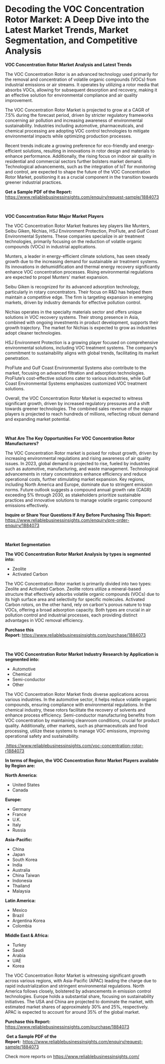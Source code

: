 <p><h1>Decoding the VOC Concentration Rotor Market: A Deep Dive into the Latest Market Trends, Market Segmentation, and Competitive Analysis</h1></p><p><strong>VOC Concentration Rotor Market Analysis and Latest Trends</strong></p>
<p><p>The VOC Concentration Rotor is an advanced technology used primarily for the removal and concentration of volatile organic compounds (VOCs) from industrial emissions or air streams. It operates by utilizing a rotor media that absorbs VOCs, allowing for subsequent desorption and recovery, making it an effective solution for environmental compliance and air quality improvement.</p><p>The VOC Concentration Rotor Market is projected to grow at a CAGR of 7.5% during the forecast period, driven by stricter regulatory frameworks concerning air pollution and increasing awareness of environmental sustainability. Industries including automotive, pharmaceuticals, and chemical processing are adopting VOC control technologies to mitigate environmental impacts while optimizing production processes. </p><p>Recent trends indicate a growing preference for eco-friendly and energy-efficient solutions, resulting in innovations in rotor design and materials to enhance performance. Additionally, the rising focus on indoor air quality in residential and commercial sectors further bolsters market demand. Technological advancements, such as the integration of IoT for monitoring and control, are expected to shape the future of the VOC Concentration Rotor Market, positioning it as a crucial component in the transition towards greener industrial practices.</p></p>
<p><strong>Get a Sample PDF of the Report:&nbsp;</strong> <a href="https://www.reliablebusinessinsights.com/enquiry/request-sample/1884073?utm_campaign=2529&utm_medium=2&utm_source=Github&utm_content=ia&utm_term=01032025&utm_id=voc-concentration-rotor">https://www.reliablebusinessinsights.com/enquiry/request-sample/1884073</a></p>
<p>&nbsp;</p>
<p><strong>VOC Concentration Rotor Major Market Players</strong></p>
<p><p>The VOC Concentration Rotor Market features key players like Munters, Seibu Giken, Nichias, HSJ Environment Protection, ProFlute, and Gulf Coast Environmental Systems. These companies specialize in air treatment technologies, primarily focusing on the reduction of volatile organic compounds (VOCs) in industrial applications.</p><p>Munters, a leader in energy-efficient climate solutions, has seen steady growth due to the increasing demand for sustainable air treatment systems. Its innovations in dehumidification and thermal energy recovery significantly enhance VOC concentration processes. Rising environmental regulations are expected to propel Munters' market expansion.</p><p>Seibu Giken is recognized for its advanced adsorption technology, particularly in rotary concentrators. Their focus on R&D has helped them maintain a competitive edge. The firm is targeting expansion in emerging markets, driven by industry demands for effective pollution control.</p><p>Nichias operates in the specialty materials sector and offers unique solutions in VOC recovery systems. Their strong presence in Asia, combined with ongoing investments in product development, supports their growth trajectory. The market for Nichias is expected to grow as industries adopt cleaner technologies.</p><p>HSJ Environment Protection is a growing player focused on comprehensive environmental solutions, including VOC treatment systems. The company’s commitment to sustainability aligns with global trends, facilitating its market penetration.</p><p>ProFlute and Gulf Coast Environmental Systems also contribute to the market, focusing on advanced filtration and adsorption technologies. ProFlute’s cost-effective solutions cater to various industries, while Gulf Coast Environmental Systems emphasizes customized VOC treatment solutions.</p><p>Overall, the VOC Concentration Rotor Market is expected to witness significant growth, driven by increased regulatory pressures and a shift towards greener technologies. The combined sales revenue of the major players is projected to reach hundreds of millions, reflecting robust demand and expanding market potential.</p></p>
<p>&nbsp;</p>
<p><strong>What Are The Key Opportunities For VOC Concentration Rotor Manufacturers?</strong></p>
<p><p>The VOC Concentration Rotor market is poised for robust growth, driven by increasing environmental regulations and rising awareness of air quality issues. In 2023, global demand is projected to rise, fueled by industries such as automotive, manufacturing, and waste management. Technological advancements in rotary concentrators enhance efficiency and reduce operational costs, further stimulating market expansion. Key regions, including North America and Europe, dominate due to stringent emission norms. Future outlook suggests a compound annual growth rate (CAGR) exceeding 5% through 2030, as stakeholders prioritize sustainable practices and innovative solutions to manage volatile organic compound emissions effectively.</p></p>
<p><strong>Inquire or Share Your Questions If Any Before Purchasing This Report:</strong> <a href="https://www.reliablebusinessinsights.com/enquiry/pre-order-enquiry/1884073?utm_campaign=2529&utm_medium=2&utm_source=Github&utm_content=ia&utm_term=01032025&utm_id=voc-concentration-rotor">https://www.reliablebusinessinsights.com/enquiry/pre-order-enquiry/1884073</a></p>
<p>&nbsp;</p>
<p><strong>Market Segmentation</strong></p>
<p><strong>The VOC Concentration Rotor Market Analysis by types is segmented into:</strong></p>
<p><ul><li>Zeolite</li><li>Activated Carbon</li></ul></p>
<p><p>The VOC Concentration Rotor market is primarily divided into two types: Zeolite and Activated Carbon. Zeolite rotors utilize a mineral-based structure that effectively adsorbs volatile organic compounds (VOCs) due to its high surface area and selectivity for specific molecules. Activated Carbon rotors, on the other hand, rely on carbon's porous nature to trap VOCs, offering a broad adsorption capacity. Both types are crucial in air pollution control and industrial processes, each providing distinct advantages in VOC removal efficiency.</p></p>
<p><strong>Purchase this Report:&nbsp;</strong><a href="https://www.reliablebusinessinsights.com/purchase/1884073?utm_campaign=2529&utm_medium=2&utm_source=Github&utm_content=ia&utm_term=01032025&utm_id=voc-concentration-rotor">https://www.reliablebusinessinsights.com/purchase/1884073</a></p>
<p>&nbsp;</p>
<p><strong>The VOC Concentration Rotor Market Industry Research by Application is segmented into:</strong></p>
<p><ul><li>Automotive</li><li>Chemical</li><li>Semi-conductor</li><li>Other</li></ul></p>
<p><p>The VOC Concentration Rotor Market finds diverse applications across various industries. In the automotive sector, it helps reduce volatile organic compounds, ensuring compliance with environmental regulations. In the chemical industry, these rotors facilitate the recovery of solvents and enhance process efficiency. Semi-conductor manufacturing benefits from VOC concentration by maintaining cleanroom conditions, crucial for product quality. Additionally, other markets, such as pharmaceuticals and food processing, utilize these systems to manage VOC emissions, improving operational safety and sustainability.</p></p>
<p><a href="https://www.reliablebusinessinsights.com/voc-concentration-rotor-r1884073?utm_campaign=2529&utm_medium=2&utm_source=Github&utm_content=ia&utm_term=01032025&utm_id=voc-concentration-rotor">&nbsp;https://www.reliablebusinessinsights.com/voc-concentration-rotor-r1884073</a></p>
<p><strong>In terms of Region, the VOC Concentration Rotor Market Players available by Region are:</strong></p>
<p>
    <p> <strong> North America: </strong>
        <ul>
            <li>United States</li>
            <li>Canada</li>
        </ul>
        </p> 
    <p> <strong> Europe: </strong>
        <ul>
            <li>Germany</li>
            <li>France</li>
            <li>U.K.</li>
            <li>Italy</li>
            <li>Russia</li>
        </ul>
        </p> 
    <p> <strong> Asia-Pacific: </strong>
        <ul>
            <li>China</li>
            <li>Japan</li>
            <li>South Korea</li>
            <li>India</li>
            <li>Australia</li>
            <li>China Taiwan</li>
            <li>Indonesia</li>
            <li>Thailand</li>
            <li>Malaysia</li>
        </ul>
        </p> 
    <p> <strong> Latin America: </strong>
        <ul>
            <li>Mexico</li>
            <li>Brazil</li>
            <li>Argentina Korea</li>
            <li>Colombia</li>
        </ul>
        </p> 
    <p> <strong> Middle East & Africa: </strong>
        <ul>
            <li>Turkey</li>
            <li>Saudi</li>
            <li>Arabia</li>
            <li>UAE</li>
            <li>Korea</li>
        </ul>
    </p>
    </p>
<p><p>The VOC Concentration Rotor Market is witnessing significant growth across various regions, with Asia-Pacific (APAC) leading the charge due to rapid industrialization and stringent environmental regulations. North America follows closely, bolstered by advancements in emission control technologies. Europe holds a substantial share, focusing on sustainability initiatives. The USA and China are projected to dominate the market, with estimated market shares of approximately 30% and 25%, respectively. APAC is expected to account for around 35% of the global market.</p></p>
<p><strong>Purchase this Report: </strong><a href="https://www.reliablebusinessinsights.com/purchase/1884073?utm_campaign=2529&utm_medium=2&utm_source=Github&utm_content=ia&utm_term=01032025&utm_id=voc-concentration-rotor">https://www.reliablebusinessinsights.com/purchase/1884073</a></p>
<p>&nbsp;<strong>Get a Sample PDF of the Report:&nbsp;&nbsp;</strong><a href="https://www.reliablebusinessinsights.com/enquiry/request-sample/1884073?utm_campaign=2529&utm_medium=2&utm_source=Github&utm_content=ia&utm_term=01032025&utm_id=voc-concentration-rotor">https://www.reliablebusinessinsights.com/enquiry/request-sample/1884073</a></p>
<p><strong></strong></p>
<p>Check more reports on <a href="https://www.reliablebusinessinsights.com/?utm_campaign=2529&utm_medium=2&utm_source=Github&utm_content=ia&utm_term=01032025&utm_id=voc-concentration-rotor">https://www.reliablebusinessinsights.com/</a></p>